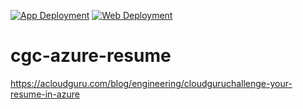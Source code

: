 [![App Deployment](https://github.com/wheelers-websites/CloudGuruChallenge_21.04/actions/workflows/app.main.yml/badge.svg?branch=main)](https://github.com/wheelers-websites/CloudGuruChallenge_21.04/actions/workflows/app.main.yml)
[![Web Deployment](https://github.com/wheelers-websites/CloudGuruChallenge_21.04/actions/workflows/web.main.yml/badge.svg?branch=main)](https://github.com/wheelers-websites/CloudGuruChallenge_21.04/actions/workflows/web.main.yml)

# cgc-azure-resume
https://acloudguru.com/blog/engineering/cloudguruchallenge-your-resume-in-azure
